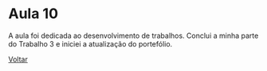 # Aula 10


A aula foi dedicada ao desenvolvimento de trabalhos.
Conclui a minha parte do Trabalho 3 e iniciei a atualização do portefólio. 


[Voltar](../readme.md)
